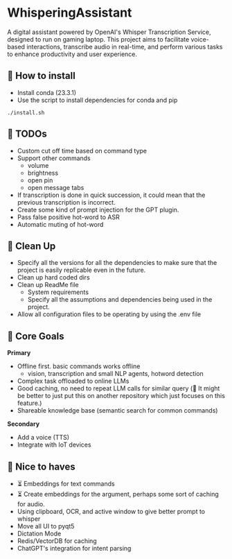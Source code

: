 # WhisperingAssistant
A digital assistant powered by OpenAI's Whisper Transcription Service, designed to run on gaming laptop. This project aims to facilitate voice-based interactions, transcribe audio in real-time, and perform various tasks to enhance productivity and user experience.


## 📌 How to install
- Install conda (23.3.1)
- Use the script to install dependencies for conda and pip
```commandline
./install.sh
```

## 📌 TODOs
- Custom cut off time based on command type
- Support other commands 
  - volume
  - brightness
  - open pin
  - open message tabs
- If transcription is done in quick succession, it could mean that the previous transcription is incorrect.
- Create some kind of prompt injection for the GPT plugin.
- Pass false positive hot-word to ASR
- Automatic muting of hot-word

## 📌 Clean Up
- Specify all the versions for all the dependencies to make sure that the project is easily replicable even in the future.
- Clean up hard coded dirs
- Clean up ReadMe file 
  - System requirements
  - Specify all the assumptions and dependencies being used in the project.
- Allow all configuration files to be operating by using the .env file

## 📌 Core Goals
**Primary**
- Offline first. basic commands works offline
  - vision, transcription and small NLP agents, hotword detection
- Complex task offloaded to online LLMs
- Good caching, no need to repeat LLM calls for similar query (📍 It might be better to just put this on another repository which just focuses on this feature.)
- Shareable knowledge base (semantic search for common commands)

**Secondary**
- Add a voice (TTS)
- Integrate with IoT devices

## 📌 Nice to haves
- ⏳️ Embeddings for text commands
- ⏳️ Create embeddings for the argument, perhaps some sort of caching for audio.
- Using clipboard, OCR, and active window to give better prompt to whisper
- Move all UI to pyqt5
- Dictation Mode
- Redis/VectorDB for caching
- ChatGPT's integration for intent parsing